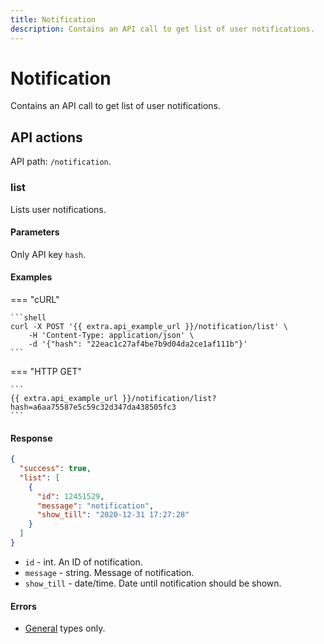 ```yaml
---
title: Notification
description: Contains an API call to get list of user notifications.
---
```


# Notification

Contains an API call to get list of user notifications.


## API actions

API path: `/notification`.

### list

Lists user notifications.

#### Parameters

Only API key `hash`.

#### Examples

=== "cURL"

    ```shell
    curl -X POST '{{ extra.api_example_url }}/notification/list' \
        -H 'Content-Type: application/json' \
        -d '{"hash": "22eac1c27af4be7b9d04da2ce1af111b"}'
    ```

=== "HTTP GET"

    ```
    {{ extra.api_example_url }}/notification/list?hash=a6aa75587e5c59c32d347da438505fc3
    ```

#### Response

```json
{
  "success": true,
  "list": [
    {
      "id": 12451529,
      "message": "notification",
      "show_till": "2020-12-31 17:27:28"
    }
  ]
}
```

* `id` - int. An ID of notification.
* `message` - string. Message of notification.
* `show_till` - date/time. Date until notification should be shown.

#### Errors

* [General](../../getting-started/errors.md#error-codes) types only.
